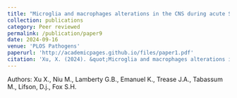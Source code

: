 ```yaml
---
title: "Microglia and macrophages alterations in the CNS during acute SIV infection: a single-cell analysis in rhesus macaques"
collection: publications
category: Peer reviewed
permalink: /publication/paper9
date: 2024-09-16
venue: 'PLOS Pathogens'
paperurl: 'http://academicpages.github.io/files/paper1.pdf'
citation: 'Xu, X. (2024). &quot;Microglia and macrophages alterations in the CNS during acute SIV infection: a single-cell analysis in rhesus macaques.&quot; <i>PLOS Pathogens</i>. 20(9):e1012168.'
---
```


Authors: Xu X., Niu M., Lamberty G.B., Emanuel K., Trease J.A., Tabassum M., Lifson, D.j., Fox S.H.